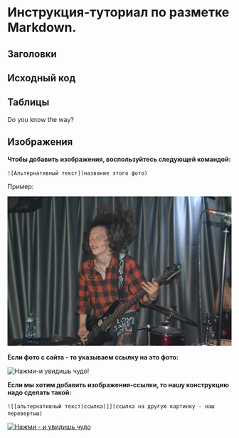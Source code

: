 # Инструкция-туториал по разметке Markdown.


## Заголовки




## Исходный код




## Таблицы

Do you know the way?


## Изображения

**Чтобы добавить изображения, воспользуйтесь следующей командой:**

```
![Альтернативный текст](название этого фото)
```
Пример:

![Басист](DSC_0366.jpg)

**Если фото с сайта - то указываем ссылку на это фото:**

![Нажми-и увидишь чудо!](https://avatars.dzeninfra.ru/get-zen_doc/5212831/pub_62d1da0c1af13a7a72445ec2_62d1db5bf42581431ef146a6/scale_1200)

**Если мы хотим добавить изображения-ссылки, то нашу конструкцию надо сделать такой:**

```
![[альтернативный текст(ссылка)]](ссылка на другую картинку - наш перевертыш)
```

[![Нажми - и увидишь чудо](https://i2.wp.com/cdn.unitycms.io/image/ocroped/1200,1200,1000,1000,0,0/R4bX6-f77G4/Cr9xwn5p4pZATzILeebaiN.jpg)](https://dzen.ru/a/ZEO0TgbAd2-HHM2S)